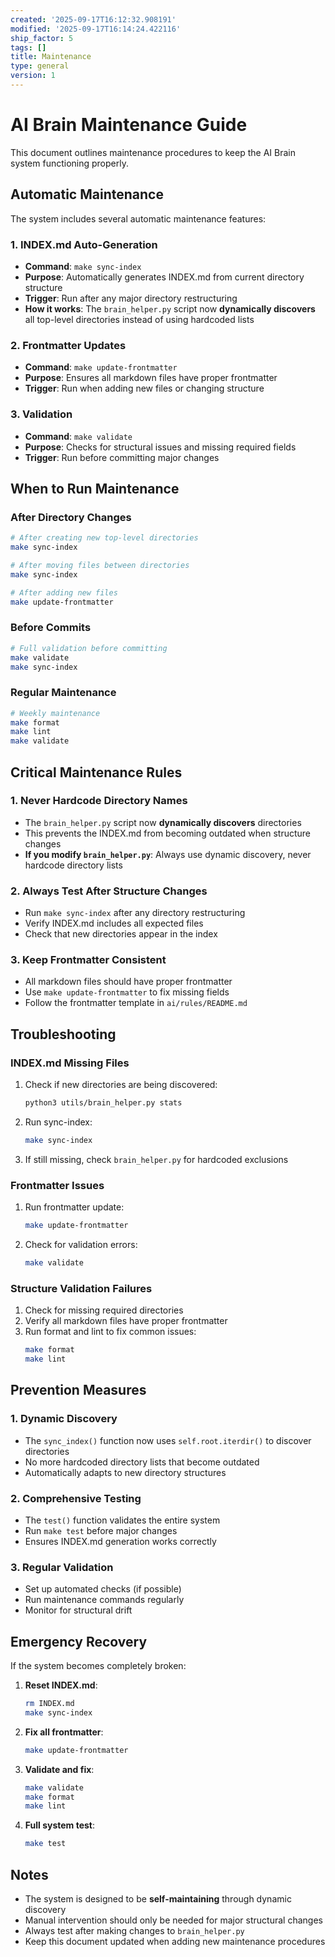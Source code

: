 ```yaml
---
created: '2025-09-17T16:12:32.908191'
modified: '2025-09-17T16:14:24.422116'
ship_factor: 5
tags: []
title: Maintenance
type: general
version: 1
---
```


# AI Brain Maintenance Guide

This document outlines maintenance procedures to keep the AI Brain system functioning properly.

## Automatic Maintenance

The system includes several automatic maintenance features:

### 1. INDEX.md Auto-Generation
- **Command**: `make sync-index`
- **Purpose**: Automatically generates INDEX.md from current directory structure
- **Trigger**: Run after any major directory restructuring
- **How it works**: The `brain_helper.py` script now **dynamically discovers** all top-level directories instead of using hardcoded lists

### 2. Frontmatter Updates
- **Command**: `make update-frontmatter`
- **Purpose**: Ensures all markdown files have proper frontmatter
- **Trigger**: Run when adding new files or changing structure

### 3. Validation
- **Command**: `make validate`
- **Purpose**: Checks for structural issues and missing required fields
- **Trigger**: Run before committing major changes

## When to Run Maintenance

### After Directory Changes
```bash
# After creating new top-level directories
make sync-index

# After moving files between directories
make sync-index

# After adding new files
make update-frontmatter
```

### Before Commits
```bash
# Full validation before committing
make validate
make sync-index
```

### Regular Maintenance
```bash
# Weekly maintenance
make format
make lint
make validate
```

## Critical Maintenance Rules

### 1. Never Hardcode Directory Names
- The `brain_helper.py` script now **dynamically discovers** directories
- This prevents the INDEX.md from becoming outdated when structure changes
- **If you modify `brain_helper.py`**: Always use dynamic discovery, never hardcode directory lists

### 2. Always Test After Structure Changes
- Run `make sync-index` after any directory restructuring
- Verify INDEX.md includes all expected files
- Check that new directories appear in the index

### 3. Keep Frontmatter Consistent
- All markdown files should have proper frontmatter
- Use `make update-frontmatter` to fix missing fields
- Follow the frontmatter template in `ai/rules/README.md`

## Troubleshooting

### INDEX.md Missing Files
1. Check if new directories are being discovered:
   ```bash
   python3 utils/brain_helper.py stats
   ```
2. Run sync-index:
   ```bash
   make sync-index
   ```
3. If still missing, check `brain_helper.py` for hardcoded exclusions

### Frontmatter Issues
1. Run frontmatter update:
   ```bash
   make update-frontmatter
   ```
2. Check for validation errors:
   ```bash
   make validate
   ```

### Structure Validation Failures
1. Check for missing required directories
2. Verify all markdown files have proper frontmatter
3. Run format and lint to fix common issues:
   ```bash
   make format
   make lint
   ```

## Prevention Measures

### 1. Dynamic Discovery
- The `sync_index()` function now uses `self.root.iterdir()` to discover directories
- No more hardcoded directory lists that become outdated
- Automatically adapts to new directory structures

### 2. Comprehensive Testing
- The `test()` function validates the entire system
- Run `make test` before major changes
- Ensures INDEX.md generation works correctly

### 3. Regular Validation
- Set up automated checks (if possible)
- Run maintenance commands regularly
- Monitor for structural drift

## Emergency Recovery

If the system becomes completely broken:

1. **Reset INDEX.md**:
   ```bash
   rm INDEX.md
   make sync-index
   ```

2. **Fix all frontmatter**:
   ```bash
   make update-frontmatter
   ```

3. **Validate and fix**:
   ```bash
   make validate
   make format
   make lint
   ```

4. **Full system test**:
   ```bash
   make test
   ```

## Notes

- The system is designed to be **self-maintaining** through dynamic discovery
- Manual intervention should only be needed for major structural changes
- Always test after making changes to `brain_helper.py`
- Keep this document updated when adding new maintenance procedures